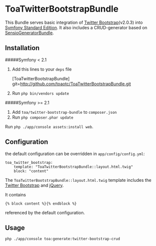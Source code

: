# ToaTwitterBootstrapBundle

This Bundle serves basic integration of [Twitter Bootstrap](http://twitter.github.com/bootstrap)(v2.0.3) into [Symfony Standard Edition](https://github.com/symfony/symfony-standard).
It also includes a CRUD-generator based on [SensioGeneratorBundle](https://github.com/sensio/SensioGeneratorBundle).


## Installation

#####Symfony < 2.1
1. Add this lines to your `deps` file

	[ToaTwitterBootstrapBundle]
	git=http://github.com/toaotc/ToaTwitterBootstrapBundle.git

2. Run `php bin/vendors update`

#####Symfony >= 2.1
1. Add `toa/twitter-bootstrap-bundle` to `composer.json`
2. Run `php composer.phar update`

Run `php ./app/console assets:install web`.


## Configuration

the default configuration can be overridden in `app/config/config.yml`:

	toa_twitter_bootstrap:
		template: "ToaTwitterBootstrapBundle::layout.html.twig"
		block: "content"

The `ToaTwitterBootstrapBundle::layout.html.twig` template includes the [Twitter Bootstrap](http://twitter.github.com/bootstrap) and [jQuery](http://jquery.com/).

It contains

	{% block content %}{% endblock %}

referenced by the default configuration.

## Usage

`php ./app/console toa:generate:twitter-bootstrap-crud`